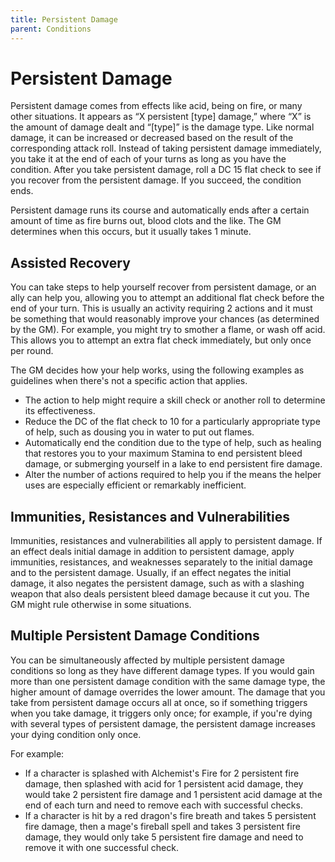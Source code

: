 ```yaml
---
title: Persistent Damage
parent: Conditions
---
```


# Persistent Damage
Persistent damage comes from effects like acid, being on fire, or many other situations. It appears as “X persistent [type] damage,” where “X” is the amount of damage dealt and “[type]” is the damage type. Like normal damage, it can be increased or decreased based on the result of the corresponding attack roll. Instead of taking persistent damage immediately, you take it at the end of each of your turns as long as you have the condition. After you take persistent damage, roll a DC 15 flat check to see if you recover from the persistent damage. If you succeed, the condition ends.

Persistent damage runs its course and automatically ends after a certain amount of time as fire burns out, blood clots and the like. The GM determines when this occurs, but it usually takes 1 minute.

## Assisted Recovery
You can take steps to help yourself recover from persistent damage, or an ally can help you, allowing you to attempt an additional flat check before the end of your turn. This is usually an activity requiring 2 actions and it must be something that would reasonably improve your chances (as determined by the GM). For example, you might try to smother a flame, or wash off acid. This allows you to attempt an extra flat check immediately, but only once per round.

The GM decides how your help works, using the following examples as guidelines when there's not a specific action that applies.
* The action to help might require a skill check or another roll to determine its effectiveness.
* Reduce the DC of the flat check to 10 for a particularly appropriate type of help, such as dousing you in water to put out flames.
* Automatically end the condition due to the type of help, such as healing that restores you to your maximum Stamina to end persistent bleed damage, or submerging yourself in a lake to end persistent fire damage.
* Alter the number of actions required to help you if the means the helper uses are especially efficient or remarkably inefficient.

## Immunities, Resistances and Vulnerabilities
Immunities, resistances and vulnerabilities all apply to persistent damage. If an effect deals initial damage in addition to persistent damage, apply immunities, resistances, and weaknesses separately to the initial damage and to the persistent damage. Usually, if an effect negates the initial damage, it also negates the persistent damage, such as with a slashing weapon that also deals persistent bleed damage because it cut you. The GM might rule otherwise in some situations.

## Multiple Persistent Damage Conditions
You can be simultaneously affected by multiple persistent damage conditions so long as they have different damage types. If you would gain more than one persistent damage condition with the same damage type, the higher amount of damage overrides the lower amount. The damage that you take from persistent damage occurs all at once, so if something triggers when you take damage, it triggers only once; for example, if you're dying with several types of persistent damage, the persistent damage increases your dying condition only once.

For example:
* If a character is splashed with Alchemist's Fire for 2 persistent fire damage, then splashed with acid for 1 persistent acid damage, they would take 2 persistent fire damage and 1 persistent acid damage at the end of each turn and need to remove each with successful checks.
* If a character is hit by a red dragon's fire breath and takes 5 persistent fire damage, then a mage's fireball spell and takes 3 persistent fire damage, they would only take 5 persistent fire damage and need to remove it with one successful check.
